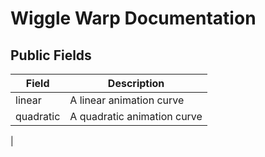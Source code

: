 # Wiggle Warp Documentation

## Public Fields
| Field|Description|
| ----------- | ----------- |
| linear| A linear animation curve|
| quadratic|A quadratic animation curve|
|
